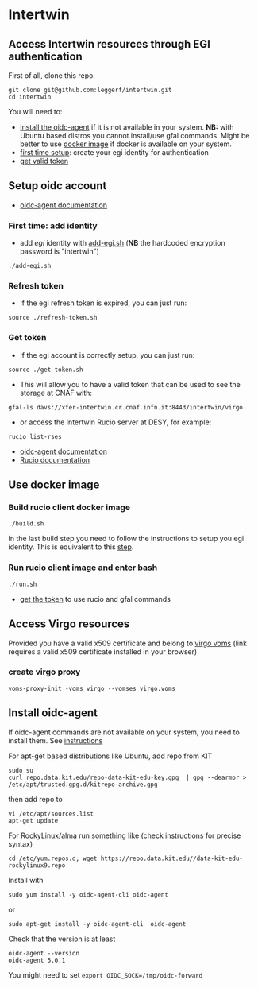 # Intertwin

## Access Intertwin resources through EGI authentication

First of all, clone this repo:

```
git clone git@github.com:leggerf/intertwin.git
cd intertwin
```

You will need to:

- [install the oidc-agent](#install-oidc-agent) if it is not available in your system. **NB:** with Ubuntu based distros you cannot install/use gfal commands. Might be better to use [docker image](#use-docker-image) if docker is available on your system. 
- [first time setup](#first-time-add-identity): create your egi identity for authentication
- [get valid token](#get-token)

## Setup oidc account

- [oidc-agent documentation](https://indigo-dc.gitbook.io/oidc-agent/)

### First time: add identity

- add *egi* identity with [add-egi.sh](./add-egi.sh) (**NB**  the hardcoded encryption password is "intertwin")
```
./add-egi.sh
```

### Refresh token

- If the egi refresh token is expired, you can just run:
```
source ./refresh-token.sh
```

### Get token

- If the egi account is correctly setup, you can just run:
```
source ./get-token.sh
```
- This will allow you to have a valid token that can be used to see the storage at CNAF with:
```
gfal-ls davs://xfer-intertwin.cr.cnaf.infn.it:8443/intertwin/virgo
```
- or access the Intertwin Rucio server at DESY, for example:
```
rucio list-rses
```
- [oidc-agent documentation](https://indigo-dc.gitbook.io/oidc-agent/)
- [Rucio documentation](https://rucio.cern.ch/documentation/user/setting_up_the_rucio_client)

## Use docker image

### Build rucio client docker image

```
./build.sh
```
In the last build step you need to follow the instructions to setup you egi identity.
This is equivalent to this [step](#first-time-add-identity).

### Run rucio client image and enter bash

```
./run.sh
```

-  [get the token](#get-token) to use rucio and gfal commands 

## Access Virgo resources

Provided you have a valid x509 certificate and belong to [virgo voms](https://voms.cnaf.infn.it:8443/voms/virgo) (link requires a valid x509 certificate installed in your browser)

### create virgo proxy

```
voms-proxy-init -voms virgo --vomses virgo.voms 
```


## Install oidc-agent

If oidc-agent commands are not available on your system, you need to install them. See [instructions](http://repo.data.kit.edu/) 

For apt-get based distributions like Ubuntu, add repo from KIT
```
sudo su
curl repo.data.kit.edu/repo-data-kit-edu-key.gpg  | gpg --dearmor > /etc/apt/trusted.gpg.d/kitrepo-archive.gpg
```
then add repo to
```
vi /etc/apt/sources.list
apt-get update
```

For RockyLinux/alma run something like (check  [instructions](http://repo.data.kit.edu/) for precise syntax)
 ```
cd /etc/yum.repos.d; wget https://repo.data.kit.edu//data-kit-edu-rockylinux9.repo
```

Install with 
``` 
sudo yum install -y oidc-agent-cli oidc-agent
```
or 
```
sudo apt-get install -y oidc-agent-cli  oidc-agent
```
Check that the version is at least
```
oidc-agent --version
oidc-agent 5.0.1
```
You might need to set ```export OIDC_SOCK=/tmp/oidc-forward```

